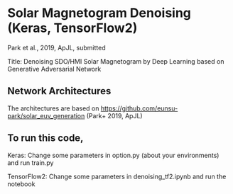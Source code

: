 # Solar Magnetogram Denoising (Keras, TensorFlow2)

Park et al., 2019, ApJL, submitted

Title: Denoising SDO/HMI Solar Magnetogram by Deep Learning based on Generative Adversarial Network

## Network Architectures

The architectures are based on https://github.com/eunsu-park/solar_euv_generation (Park+ 2019, ApJL)

## To run this code,

Keras: Change some parameters in option.py (about your environments) and run train.py

TensorFlow2: Change some parameters in denoising_tf2.ipynb and run the notebook
